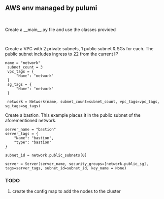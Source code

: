 ## AWS env managed by pulumi
<br>

Create a \_\_main__.py file and use the classes provided

<br>

Create a VPC with 2 private subnets, 1 public subnet & SGs for each. The public subnet includes ingress to 22 from the current IP
```
name = "network"
 subnet_count = 3
 vpc_tags = {
     "Name": "network"
 }
 sg_tags = {
     "Name": "network"
 }
 
 network = Network(name, subnet_count=subnet_count, vpc_tags=vpc_tags, sg_tags=sg_tags)
```

Create a bastion. This example places it in the public subnet of the aforementioned network.
```
server_name = "bastion"
server_tags = {
    "Name": "bastion",
    "type": "bastion"
}

subnet_id = network.public_subnets[0]

server = Server(server_name, security_groups=[network.public_sg], tags=server_tags, subnet_id=subnet_id, key_name = None)
```

### TODO
1. create the config map to add the nodes to the cluster
